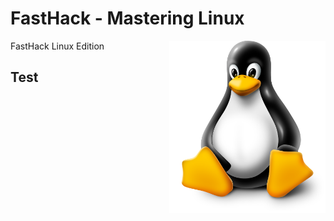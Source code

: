 # FastHack - Mastering Linux 
FastHack Linux Edition
<img align="right" alt="GIF" src="images/linuxpenguin.png" width="250"/>

## Test
